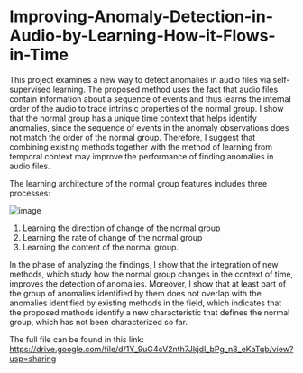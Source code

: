 # Improving-Anomaly-Detection-in-Audio-by-Learning-How-it-Flows-in-Time

This project examines a new way to detect anomalies in audio files via self-supervised
learning. The proposed method uses the fact that audio files contain information about a sequence of
events and thus learns the internal order of the audio to trace intrinsic properties of the normal
group. I show that the normal group has a unique time context that helps identify anomalies,
since the sequence of events in the anomaly observations does not match the order of the normal
group. Therefore, I suggest that combining existing methods together with the method of learning
from temporal context may improve the performance of finding anomalies in audio files.

The learning architecture of the normal group features includes three processes:


![image](https://user-images.githubusercontent.com/98801941/197698350-8e558a61-21ba-4b90-8c3c-e9f5c932b3d2.png)

1. Learning the direction of change of the normal group
2. Learning the rate of change of the normal group
3. Learning the content of the normal group.

In the phase of analyzing the findings, I show that the integration of new methods, which study how the normal group changes in the context of time, improves the detection of anomalies. Moreover, I show that at least part of the group of anomalies identified by them does not overlap with the anomalies identified by existing methods in the field, which indicates that the proposed methods identify a new characteristic that defines the normal group, which has not been characterized so far.

The full file can be found in this link:
https://drive.google.com/file/d/1Y_9uG4cV2nth7Jkjdl_bPg_n8_eKaTqb/view?usp=sharing
